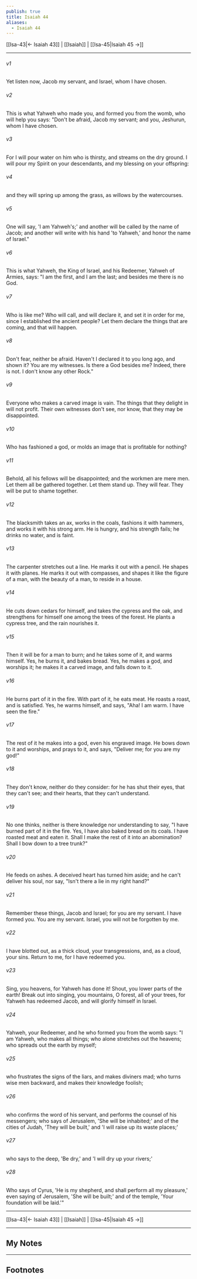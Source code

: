 ```yaml
---
publish: true
title: Isaiah 44
aliases:
  - Isaiah 44
---
```


[[Isa-43|← Isaiah 43]] | [[Isaiah]] | [[Isa-45|Isaiah 45 →]]
***



###### v1 
Yet listen now, Jacob my servant, and Israel, whom I have chosen. 

###### v2 
This is what Yahweh who made you, and formed you from the womb, who will help you says: "Don't be afraid, Jacob my servant; and you, Jeshurun, whom I have chosen. 

###### v3 
For I will pour water on him who is thirsty, and streams on the dry ground. I will pour my Spirit on your descendants, and my blessing on your offspring: 

###### v4 
and they will spring up among the grass, as willows by the watercourses. 

###### v5 
One will say, 'I am Yahweh's;' and another will be called by the name of Jacob; and another will write with his hand 'to Yahweh,' and honor the name of Israel." 

###### v6 
This is what Yahweh, the King of Israel, and his Redeemer, Yahweh of Armies, says: "I am the first, and I am the last; and besides me there is no God. 

###### v7 
Who is like me? Who will call, and will declare it, and set it in order for me, since I established the ancient people? Let them declare the things that are coming, and that will happen. 

###### v8 
Don't fear, neither be afraid. Haven't I declared it to you long ago, and shown it? You are my witnesses. Is there a God besides me? Indeed, there is not. I don't know any other Rock." 

###### v9 
Everyone who makes a carved image is vain. The things that they delight in will not profit. Their own witnesses don't see, nor know, that they may be disappointed. 

###### v10 
Who has fashioned a god, or molds an image that is profitable for nothing? 

###### v11 
Behold, all his fellows will be disappointed; and the workmen are mere men. Let them all be gathered together. Let them stand up. They will fear. They will be put to shame together. 

###### v12 
The blacksmith takes an ax, works in the coals, fashions it with hammers, and works it with his strong arm. He is hungry, and his strength fails; he drinks no water, and is faint. 

###### v13 
The carpenter stretches out a line. He marks it out with a pencil. He shapes it with planes. He marks it out with compasses, and shapes it like the figure of a man, with the beauty of a man, to reside in a house. 

###### v14 
He cuts down cedars for himself, and takes the cypress and the oak, and strengthens for himself one among the trees of the forest. He plants a cypress tree, and the rain nourishes it. 

###### v15 
Then it will be for a man to burn; and he takes some of it, and warms himself. Yes, he burns it, and bakes bread. Yes, he makes a god, and worships it; he makes it a carved image, and falls down to it. 

###### v16 
He burns part of it in the fire. With part of it, he eats meat. He roasts a roast, and is satisfied. Yes, he warms himself, and says, "Aha! I am warm. I have seen the fire." 

###### v17 
The rest of it he makes into a god, even his engraved image. He bows down to it and worships, and prays to it, and says, "Deliver me; for you are my god!" 

###### v18 
They don't know, neither do they consider: for he has shut their eyes, that they can't see; and their hearts, that they can't understand. 

###### v19 
No one thinks, neither is there knowledge nor understanding to say, "I have burned part of it in the fire. Yes, I have also baked bread on its coals. I have roasted meat and eaten it. Shall I make the rest of it into an abomination? Shall I bow down to a tree trunk?" 

###### v20 
He feeds on ashes. A deceived heart has turned him aside; and he can't deliver his soul, nor say, "Isn't there a lie in my right hand?" 

###### v21 
Remember these things, Jacob and Israel; for you are my servant. I have formed you. You are my servant. Israel, you will not be forgotten by me. 

###### v22 
I have blotted out, as a thick cloud, your transgressions, and, as a cloud, your sins. Return to me, for I have redeemed you. 

###### v23 
Sing, you heavens, for Yahweh has done it! Shout, you lower parts of the earth! Break out into singing, you mountains, O forest, all of your trees, for Yahweh has redeemed Jacob, and will glorify himself in Israel. 

###### v24 
Yahweh, your Redeemer, and he who formed you from the womb says: "I am Yahweh, who makes all things; who alone stretches out the heavens; who spreads out the earth by myself; 

###### v25 
who frustrates the signs of the liars, and makes diviners mad; who turns wise men backward, and makes their knowledge foolish; 

###### v26 
who confirms the word of his servant, and performs the counsel of his messengers; who says of Jerusalem, 'She will be inhabited;' and of the cities of Judah, 'They will be built,' and 'I will raise up its waste places;' 

###### v27 
who says to the deep, 'Be dry,' and 'I will dry up your rivers;' 

###### v28 
Who says of Cyrus, 'He is my shepherd, and shall perform all my pleasure,' even saying of Jerusalem, 'She will be built;' and of the temple, 'Your foundation will be laid.'"

***
[[Isa-43|← Isaiah 43]] | [[Isaiah]] | [[Isa-45|Isaiah 45 →]]

---
## My Notes

---
## Footnotes